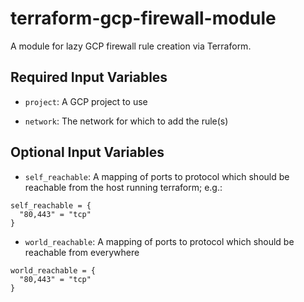 # terraform-gcp-firewall-module

A module for lazy GCP firewall rule creation via Terraform.

## Required Input Variables


* `project`: A GCP project to use

* `network`: The network for which to add the rule(s)

## Optional Input Variables

* `self_reachable`: A mapping of ports to protocol which should be reachable from the host running terraform; e.g.:

```
self_reachable = {
  "80,443" = "tcp"
}
```

* `world_reachable`: A mapping of ports to protocol which should be reachable from everywhere

```
world_reachable = {
  "80,443" = "tcp"
}
```
